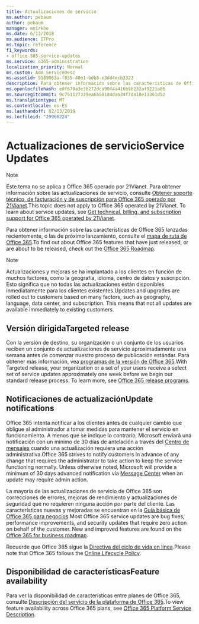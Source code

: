 ```yaml
---
title: Actualizaciones de servicio
ms.author: pebaum
author: pebaum
manager: mnirkhe
ms.date: 6/13/2018
ms.audience: ITPro
ms.topic: reference
f1_keywords:
- office-365-service-updates
ms.service: o365-administration
localization_priority: Normal
ms.custom: Adm_ServiceDesc
ms.assetid: 5189063a-f835-40e1-bdb8-e3dd4ecb3323
description: Para obtener información sobre las características de Office 365 lanzadas recientemente, o las de próximo lanzamiento, consulte el mapa de ruta de Office 365.
ms.openlocfilehash: e0f679a3e3b272dca90f4a416b9b232af9221a86
ms.sourcegitcommit: 9c751127339ea6a50184daa34f7da18e13361d52
ms.translationtype: MT
ms.contentlocale: es-ES
ms.lasthandoff: 02/13/2019
ms.locfileid: "29966224"
---
```

# <a name="service-updates"></a><span data-ttu-id="8e147-103">Actualizaciones de servicio</span><span class="sxs-lookup"><span data-stu-id="8e147-103">Service Updates</span></span>

> [!NOTE]
> <span data-ttu-id="8e147-p101">Este tema no se aplica a Office 365 operado por 21Vianet. Para obtener información sobre las actualizaciones de servicio, consulte [Obtener soporte técnico, de facturación y de suscripción para Office 365 operado por 21Vianet](http://go.microsoft.com/fwlink/?LinkID=733350&amp;clcid=0x409).</span><span class="sxs-lookup"><span data-stu-id="8e147-p101">This topic does not apply to Office 365 operated by 21Vianet. To learn about service updates, see [Get technical, billing, and subscription support for Office 365 operated by 21Vianet](http://go.microsoft.com/fwlink/?LinkID=733350&amp;clcid=0x409).</span></span> 
  
<span data-ttu-id="8e147-106">Para obtener información sobre las características de Office 365 lanzadas recientemente, o las de próximo lanzamiento, consulte el [mapa de ruta de Office 365](https://go.microsoft.com/fwlink/?LinkId=509914).</span><span class="sxs-lookup"><span data-stu-id="8e147-106">To find out about Office 365 features that have just released, or are about to be released, check out the [Office 365 Roadmap](https://go.microsoft.com/fwlink/?LinkId=509914).</span></span>
  
> [!NOTE]
> <span data-ttu-id="8e147-p102">Actualizaciones y mejoras se ha implantado a los clientes en función de muchos factores, como la geografía, idioma, centro de datos y suscripción. Esto significa que no todas las actualizaciones están disponibles inmediatamente para los clientes existentes.</span><span class="sxs-lookup"><span data-stu-id="8e147-p102">Updates and upgrades are rolled out to customers based on many factors, such as geography, language, data center, and subscription. This means that not all updates are available immediately to existing customers.</span></span> 
  
## <a name="targeted-release"></a><span data-ttu-id="8e147-109">Versión dirigida</span><span class="sxs-lookup"><span data-stu-id="8e147-109">Targeted release</span></span>

<span data-ttu-id="8e147-p103">Con la versión de destino, su organización o un conjunto de los usuarios reciben un conjunto de actualizaciones de servicio aproximadamente una semana antes de comenzar nuestro proceso de publicación estándar. Para obtener más información, vea [programas de la versión de Office 365](https://go.microsoft.com/fwlink/p/?LinkId=509823).</span><span class="sxs-lookup"><span data-stu-id="8e147-p103">With Targeted release, your organization or a set of your users receive a select set of service updates approximately one week before we begin our standard release process. To learn more, see [Office 365 release programs](https://go.microsoft.com/fwlink/p/?LinkId=509823).</span></span> 
  
## <a name="update-notifications"></a><span data-ttu-id="8e147-112">Notificaciones de actualización</span><span class="sxs-lookup"><span data-stu-id="8e147-112">Update notifications</span></span>

<span data-ttu-id="8e147-p104">Office 365 intenta notificar a los clientes antes de cualquier cambio que obligue al administrador a tomar medidas para mantener el servicio en funcionamiento. A menos que se indique lo contrario, Microsoft enviará una notificación con un mínimo de 30 días de antelación a través del [Centro de mensajes](http://technet.microsoft.com/library/38FB3333-BFCC-4340-A37B-DEDA509C209.aspx) cuando una actualización requiera una acción administrativa.</span><span class="sxs-lookup"><span data-stu-id="8e147-p104">Office 365 strives to notify customers in advance of any change that requires the administrator to take action to keep the service functioning normally. Unless otherwise noted, Microsoft will provide a minimum of 30 days advanced notification via [Message Center](http://technet.microsoft.com/library/38FB3333-BFCC-4340-A37B-DEDA509C209.aspx) when an update may require admin action.</span></span> 
  
<span data-ttu-id="8e147-p105">La mayoría de las actualizaciones de servicio de Office 365 son correcciones de errores, mejoras de rendimiento y actualizaciones de seguridad que no requieren ninguna acción por parte del cliente. Las características nuevas y mejoradas se encuentran en la [Guía básica de Office 365 para negocios](http://roadmap.office.com/).</span><span class="sxs-lookup"><span data-stu-id="8e147-p105">Most Office 365 service updates are bug fixes, performance improvements, and security updates that require zero action on behalf of the customer. New and improved features are found on the [Office 365 for business roadmap](http://roadmap.office.com/).</span></span>
  
<span data-ttu-id="8e147-117">Recuerde que Office 365 sigue la [Directiva del ciclo de vida en línea](https://support.microsoft.com/en-us/lifecycle#gp/osslpolicy).</span><span class="sxs-lookup"><span data-stu-id="8e147-117">Please note that Office 365 follows the [Online Lifecycle Policy](https://support.microsoft.com/en-us/lifecycle#gp/osslpolicy).</span></span>
  
## <a name="feature-availability"></a><span data-ttu-id="8e147-118">Disponibilidad de características</span><span class="sxs-lookup"><span data-stu-id="8e147-118">Feature availability</span></span>

<span data-ttu-id="8e147-119">Para ver la disponibilidad de características entre planes de Office 365, consulte [Descripción del servicio de la plataforma de Office 365](https://technet.microsoft.com/en-us/library/office-365-platform-service-description.aspx).</span><span class="sxs-lookup"><span data-stu-id="8e147-119">To view feature availability across Office 365 plans, see [Office 365 Platform Service Description](https://technet.microsoft.com/en-us/library/office-365-platform-service-description.aspx).</span></span>
  

